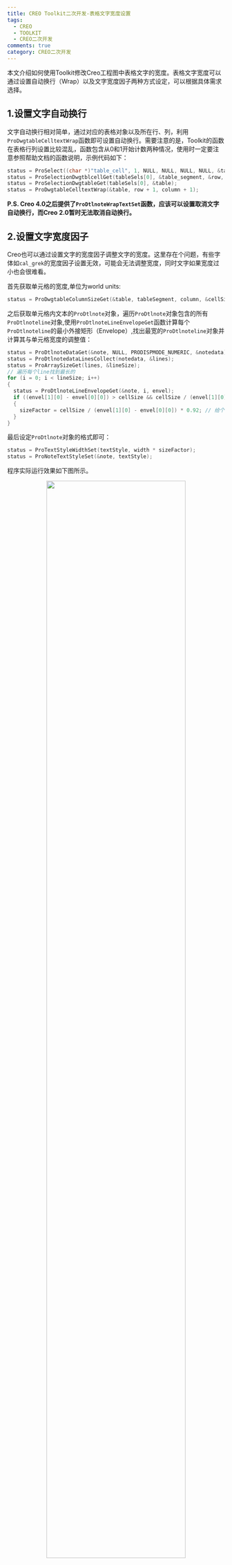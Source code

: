 ```yaml
---
title: CREO Toolkit二次开发-表格文字宽度设置
tags:
  - CREO
  - TOOLKIT
  - CREO二次开发
comments: true
category: CREO二次开发
---
```


本文介绍如何使用Toolkit修改Creo工程图中表格文字的宽度。表格文字宽度可以通过设置自动换行（Wrap）以及文字宽度因子两种方式设定，可以根据具体需求选择。

## 1.设置文字自动换行

文字自动换行相对简单，通过对应的表格对象以及所在行、列，利用`ProDwgtableCelltextWrap`函数即可设置自动换行。需要注意的是，Toolkit的函数在表格行列设置比较混乱，函数包含从0和1开始计数两种情况，使用时一定要注意参照帮助文档的函数说明，示例代码如下：

```c
status = ProSelect((char *)"table_cell", 1, NULL, NULL, NULL, NULL, &tableSels, &size);
status = ProSelectionDwgtblcellGet(tableSels[0], &table_segment, &row, &column);
status = ProSelectionDwgtableGet(tableSels[0], &table);
status = ProDwgtableCelltextWrap(&table, row + 1, column + 1);
```

**P.S. Creo 4.0之后提供了`ProDtlnoteWrapTextSet`函数，应该可以设置取消文字自动换行，而Creo 2.0暂时无法取消自动换行。**


## 2.设置文字宽度因子

Creo也可以通过设置文字的宽度因子调整文字的宽度。这里存在个问题，有些字体如`cal_grek`的宽度因子设置无效，可能会无法调整宽度，同时文字如果宽度过小也会很难看。

首先获取单元格的宽度,单位为world units:

```c
status = ProDwgtableColumnSizeGet(&table, tableSegment, column, &cellSize);
```

之后获取单元格内文本的`ProDtlnote`对象，遍历`ProDtlnote`对象包含的所有`ProDtlnoteline`对象,使用`ProDtlnoteLineEnvelopeGet`函数计算每个`ProDtlnoteline`的最小外接矩形（Envelope）,找出最宽的`ProDtlnoteline`对象并计算其与单元格宽度的调整值：

```c
status = ProDtlnoteDataGet(&note, NULL, PRODISPMODE_NUMERIC, &notedata);
status = ProDtlnotedataLinesCollect(notedata, &lines);
status = ProArraySizeGet(lines, &lineSize);
// 遍历每个line找到最长的
for (i = 0; i < lineSize; i++)
{
  status = ProDtlnoteLineEnvelopeGet(&note, i, envel);
  if ((envel[1][0] - envel[0][0]) > cellSize && cellSize / (envel[1][0] - envel[0][0]) * 0.92 < sizeFactor)
  {
    sizeFactor = cellSize / (envel[1][0] - envel[0][0]) * 0.92; // 给个系数0.92再缩短点
  }
}
```

最后设定`ProDtlnote`对象的格式即可：

```c
status = ProTextStyleWidthSet(textStyle, width * sizeFactor);
status = ProNoteTextStyleSet(&note, textStyle);
```

程序实际运行效果如下图所示。

<div align="center">
    <img src="/img/proe/TableTextWidth.gif" style="width:80%" align="center"/>
    <p>设置文字宽度</p>
</div>


完整代码可在<a href="https://github.com/slacker-HD/creo_toolkit" target="_blank">Github.com</a>下载。代码在VS2010,Creo 2.0 M060 X64下编译通过。

